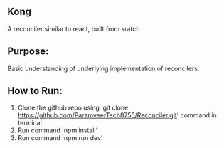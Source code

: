 ## Kong ##
A reconciler similar to react, built from sratch

## Purpose: ##
Basic understanding of underlying implementation of reconcilers.

## How to Run: ##
1. Clone the github repo using 'git clone https://github.com/ParamveerTech8755/Reconciler.git' command in terminal
2. Run command 'npm install'
3. Run command 'npm run dev'

